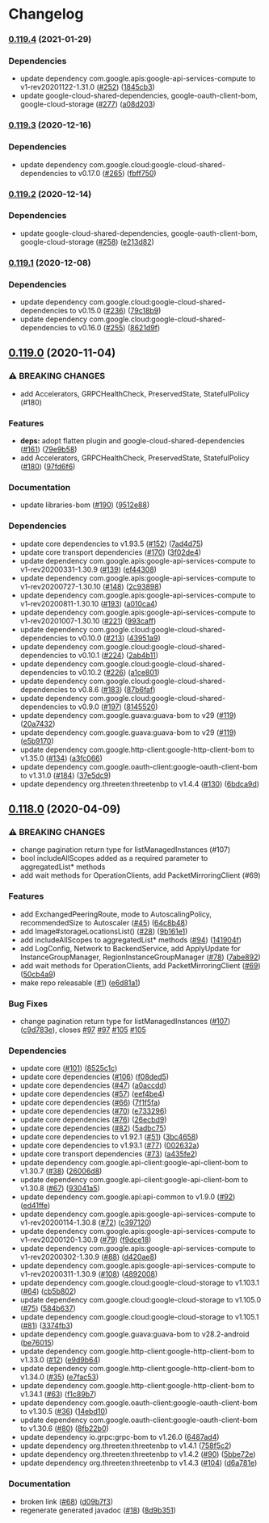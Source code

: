 # Changelog

### [0.119.4](https://www.github.com/googleapis/java-compute/compare/v0.119.3...v0.119.4) (2021-01-29)


### Dependencies

* update dependency com.google.apis:google-api-services-compute to v1-rev20201122-1.31.0 ([#252](https://www.github.com/googleapis/java-compute/issues/252)) ([1845cb3](https://www.github.com/googleapis/java-compute/commit/1845cb31d19be86df58076a8b47bb2d452b95137))
* update google-cloud-shared-dependencies, google-oauth-client-bom, google-cloud-storage ([#277](https://www.github.com/googleapis/java-compute/issues/277)) ([a08d203](https://www.github.com/googleapis/java-compute/commit/a08d2034865d694e7242cf1657d97de3671afc94))

### [0.119.3](https://www.github.com/googleapis/java-compute/compare/v0.119.2...v0.119.3) (2020-12-16)


### Dependencies

* update dependency com.google.cloud:google-cloud-shared-dependencies to v0.17.0 ([#265](https://www.github.com/googleapis/java-compute/issues/265)) ([fbff750](https://www.github.com/googleapis/java-compute/commit/fbff750a144b37d0febb66fac3cb4355a0e88a65))

### [0.119.2](https://www.github.com/googleapis/java-compute/compare/v0.119.1...v0.119.2) (2020-12-14)


### Dependencies

* update google-cloud-shared-dependencies, google-oauth-client-bom, google-cloud-storage ([#258](https://www.github.com/googleapis/java-compute/issues/258)) ([e213d82](https://www.github.com/googleapis/java-compute/commit/e213d8256236bf26aa3ef630348b0413fdfdb419))

### [0.119.1](https://www.github.com/googleapis/java-compute/compare/v0.119.0...v0.119.1) (2020-12-08)


### Dependencies

* update dependency com.google.cloud:google-cloud-shared-dependencies to v0.15.0 ([#236](https://www.github.com/googleapis/java-compute/issues/236)) ([79c18b9](https://www.github.com/googleapis/java-compute/commit/79c18b98245e1569995d40f12febbc8f23905a07))
* update dependency com.google.cloud:google-cloud-shared-dependencies to v0.16.0 ([#255](https://www.github.com/googleapis/java-compute/issues/255)) ([8621d9f](https://www.github.com/googleapis/java-compute/commit/8621d9ffd951f3c2385922a819d89cf272a0fe2e))

## [0.119.0](https://www.github.com/googleapis/java-compute/compare/v0.118.0...v0.119.0) (2020-11-04)


### ⚠ BREAKING CHANGES

* add Accelerators, GRPCHealthCheck, PreservedState, StatefulPolicy (#180)

### Features

* **deps:** adopt flatten plugin and google-cloud-shared-dependencies ([#161](https://www.github.com/googleapis/java-compute/issues/161)) ([79e9b58](https://www.github.com/googleapis/java-compute/commit/79e9b582f79164c2b519cecfdaed1165b18b70e8))
* add Accelerators, GRPCHealthCheck, PreservedState, StatefulPolicy ([#180](https://www.github.com/googleapis/java-compute/issues/180)) ([97fd6f6](https://www.github.com/googleapis/java-compute/commit/97fd6f60b68fd2bb6d6c00d180b80955e7621bf8))


### Documentation

* update libraries-bom ([#190](https://www.github.com/googleapis/java-compute/issues/190)) ([9512e88](https://www.github.com/googleapis/java-compute/commit/9512e88234a45bc184e2ef6274e00c3816cd0535))


### Dependencies

* update core dependencies to v1.93.5 ([#152](https://www.github.com/googleapis/java-compute/issues/152)) ([7ad4d75](https://www.github.com/googleapis/java-compute/commit/7ad4d753a98047282ba52e6f6c0f6a9ec24b9f30))
* update core transport dependencies ([#170](https://www.github.com/googleapis/java-compute/issues/170)) ([3f02de4](https://www.github.com/googleapis/java-compute/commit/3f02de4a0ea495fb7a6e3c269774e540e6f9667e))
* update dependency com.google.apis:google-api-services-compute to v1-rev20200331-1.30.9 ([#139](https://www.github.com/googleapis/java-compute/issues/139)) ([ef44308](https://www.github.com/googleapis/java-compute/commit/ef443088f3790e8ea8f56f7512127bf4307b9748))
* update dependency com.google.apis:google-api-services-compute to v1-rev20200727-1.30.10 ([#148](https://www.github.com/googleapis/java-compute/issues/148)) ([2c93898](https://www.github.com/googleapis/java-compute/commit/2c93898ea52604c714999b24fa74cc43fd58a112))
* update dependency com.google.apis:google-api-services-compute to v1-rev20200811-1.30.10 ([#193](https://www.github.com/googleapis/java-compute/issues/193)) ([a010ca4](https://www.github.com/googleapis/java-compute/commit/a010ca41e280448bdc0e6431489a6aeee3b29cd4))
* update dependency com.google.apis:google-api-services-compute to v1-rev20201007-1.30.10 ([#221](https://www.github.com/googleapis/java-compute/issues/221)) ([993caff](https://www.github.com/googleapis/java-compute/commit/993caff1ff63fa286394452f00401ff2518e4595))
* update dependency com.google.cloud:google-cloud-shared-dependencies to v0.10.0 ([#213](https://www.github.com/googleapis/java-compute/issues/213)) ([43951a9](https://www.github.com/googleapis/java-compute/commit/43951a9d0547c61930a5bdc983f319e5e7951d01))
* update dependency com.google.cloud:google-cloud-shared-dependencies to v0.10.1 ([#224](https://www.github.com/googleapis/java-compute/issues/224)) ([2ab4b11](https://www.github.com/googleapis/java-compute/commit/2ab4b112f9d4da84cd34058e69c2a7dd9646c148))
* update dependency com.google.cloud:google-cloud-shared-dependencies to v0.10.2 ([#226](https://www.github.com/googleapis/java-compute/issues/226)) ([a1ce801](https://www.github.com/googleapis/java-compute/commit/a1ce801fe6b2dcda86355caf79467023b430cea8))
* update dependency com.google.cloud:google-cloud-shared-dependencies to v0.8.6 ([#183](https://www.github.com/googleapis/java-compute/issues/183)) ([87b6faf](https://www.github.com/googleapis/java-compute/commit/87b6faf92be991365c190cb3067ecb184bf0c0a1))
* update dependency com.google.cloud:google-cloud-shared-dependencies to v0.9.0 ([#197](https://www.github.com/googleapis/java-compute/issues/197)) ([8145520](https://www.github.com/googleapis/java-compute/commit/81455209a42016a2d09f67d4b7c09157db11d828))
* update dependency com.google.guava:guava-bom to v29 ([#119](https://www.github.com/googleapis/java-compute/issues/119)) ([20a7432](https://www.github.com/googleapis/java-compute/commit/20a7432b25c93f6d027eb5bb20baedc6cb3e6a0b))
* update dependency com.google.guava:guava-bom to v29 ([#119](https://www.github.com/googleapis/java-compute/issues/119)) ([e5b9170](https://www.github.com/googleapis/java-compute/commit/e5b9170ad3d746a9cd724b0a7e3f69b8ebde6c67))
* update dependency com.google.http-client:google-http-client-bom to v1.35.0 ([#134](https://www.github.com/googleapis/java-compute/issues/134)) ([a3fc066](https://www.github.com/googleapis/java-compute/commit/a3fc0668aedef440e1931ef568d8237e3903bd74))
* update dependency com.google.oauth-client:google-oauth-client-bom to v1.31.0 ([#184](https://www.github.com/googleapis/java-compute/issues/184)) ([37e5dc9](https://www.github.com/googleapis/java-compute/commit/37e5dc99619062164b35dd71986be083990a2e93))
* update dependency org.threeten:threetenbp to v1.4.4 ([#130](https://www.github.com/googleapis/java-compute/issues/130)) ([6bdca9d](https://www.github.com/googleapis/java-compute/commit/6bdca9d50bed44e0ec985b9556372f1675f09bea))

## [0.118.0](https://www.github.com/googleapis/java-compute/compare/0.117.0...v0.118.0) (2020-04-09)


### ⚠ BREAKING CHANGES

* change pagination return type for listManagedInstances (#107)
* bool includeAllScopes added as a required parameter to aggregatedList* methods
* add wait methods for OperationClients, add PacketMirroringClient (#69)

### Features

* add ExchangedPeeringRoute, mode to AutoscalingPolicy, recommendedSize to Autoscaler ([#45](https://www.github.com/googleapis/java-compute/issues/45)) ([64c8b48](https://www.github.com/googleapis/java-compute/commit/64c8b48b84e19a6217cc2869a2cb7bb360b317c5))
* add Image#storageLocationsList() ([#28](https://www.github.com/googleapis/java-compute/issues/28)) ([9b161e1](https://www.github.com/googleapis/java-compute/commit/9b161e1bd40bb77fcdf2c8902b8c7a52328a91af))
* add includeAllScopes to aggregatedList* methods ([#94](https://www.github.com/googleapis/java-compute/issues/94)) ([141904f](https://www.github.com/googleapis/java-compute/commit/141904f5833401b99442e5e3b347a589389861c2))
* add LogConfig, Network to BackendService, add ApplyUpdate for InstanceGroupManager, RegionInstanceGroupManager ([#78](https://www.github.com/googleapis/java-compute/issues/78)) ([7abe892](https://www.github.com/googleapis/java-compute/commit/7abe89228087a6a5bc88e591e04bcc2e5ee68149))
* add wait methods for OperationClients, add PacketMirroringClient ([#69](https://www.github.com/googleapis/java-compute/issues/69)) ([50cb4a9](https://www.github.com/googleapis/java-compute/commit/50cb4a98cb36fcd3bf4bdd5d16ab17f9d391bf98))
* make repo releasable ([#1](https://www.github.com/googleapis/java-compute/issues/1)) ([e6d81a1](https://www.github.com/googleapis/java-compute/commit/e6d81a11c2b51d9f4f3a5a2a357fc26fdd3b0004))


### Bug Fixes

* change pagination return type for listManagedInstances ([#107](https://www.github.com/googleapis/java-compute/issues/107)) ([c9d783e](https://www.github.com/googleapis/java-compute/commit/c9d783efcb721445235dc496ffd83d37c43a2403)), closes [#97](https://www.github.com/googleapis/java-compute/issues/97) [#97](https://www.github.com/googleapis/java-compute/issues/97) [#105](https://www.github.com/googleapis/java-compute/issues/105) [#105](https://www.github.com/googleapis/java-compute/issues/105)


### Dependencies

* update core ([#101](https://www.github.com/googleapis/java-compute/issues/101)) ([8525c1c](https://www.github.com/googleapis/java-compute/commit/8525c1c0453fda71cda2b61bb6b0e915d20ee504))
* update core dependencies ([#106](https://www.github.com/googleapis/java-compute/issues/106)) ([f08ded5](https://www.github.com/googleapis/java-compute/commit/f08ded51fc90992ea2a04a0cc3b7f252c522bbe7))
* update core dependencies ([#47](https://www.github.com/googleapis/java-compute/issues/47)) ([a0accdd](https://www.github.com/googleapis/java-compute/commit/a0accddc4f08e734acf9cd0fdf568f08ae5d562e))
* update core dependencies ([#57](https://www.github.com/googleapis/java-compute/issues/57)) ([eef4be4](https://www.github.com/googleapis/java-compute/commit/eef4be45430aa9eec506b610b2a396a74dbc41ce))
* update core dependencies ([#66](https://www.github.com/googleapis/java-compute/issues/66)) ([7f1f5fa](https://www.github.com/googleapis/java-compute/commit/7f1f5fab6013c254a7502369182aed90e27b7794))
* update core dependencies ([#70](https://www.github.com/googleapis/java-compute/issues/70)) ([e733296](https://www.github.com/googleapis/java-compute/commit/e73329610530dca8b61945be6ed7701a4ceaaa8b))
* update core dependencies ([#76](https://www.github.com/googleapis/java-compute/issues/76)) ([26ecbd9](https://www.github.com/googleapis/java-compute/commit/26ecbd9929954538c60e7d07251c30a3081f0711))
* update core dependencies ([#82](https://www.github.com/googleapis/java-compute/issues/82)) ([5adbc75](https://www.github.com/googleapis/java-compute/commit/5adbc75ecdd37d78e1f960071419c34cdc3f0941))
* update core dependencies to v1.92.1 ([#51](https://www.github.com/googleapis/java-compute/issues/51)) ([3bc4658](https://www.github.com/googleapis/java-compute/commit/3bc4658f24dafc2452a3661035e326a09d4bb864))
* update core dependencies to v1.93.1 ([#77](https://www.github.com/googleapis/java-compute/issues/77)) ([002632a](https://www.github.com/googleapis/java-compute/commit/002632addcbf45509492664347c6cccf806ac854))
* update core transport dependencies ([#73](https://www.github.com/googleapis/java-compute/issues/73)) ([a435fe2](https://www.github.com/googleapis/java-compute/commit/a435fe2b7ef4f77ec1539af94085366bb2785eaf))
* update dependency com.google.api-client:google-api-client-bom to v1.30.7 ([#38](https://www.github.com/googleapis/java-compute/issues/38)) ([26006d8](https://www.github.com/googleapis/java-compute/commit/26006d8d6b071df9f98e73f8ec98cfd7028c3242))
* update dependency com.google.api-client:google-api-client-bom to v1.30.8 ([#67](https://www.github.com/googleapis/java-compute/issues/67)) ([93041a5](https://www.github.com/googleapis/java-compute/commit/93041a581cd44b23afb085962b3eb56e9b34051b))
* update dependency com.google.api:api-common to v1.9.0 ([#92](https://www.github.com/googleapis/java-compute/issues/92)) ([ed41ffe](https://www.github.com/googleapis/java-compute/commit/ed41ffedcd1a26707e3c33346cf50f111441cb81))
* update dependency com.google.apis:google-api-services-compute to v1-rev20200114-1.30.8 ([#72](https://www.github.com/googleapis/java-compute/issues/72)) ([c397120](https://www.github.com/googleapis/java-compute/commit/c397120efc6e84c71bf8c76ce18888afd61fca14))
* update dependency com.google.apis:google-api-services-compute to v1-rev20200120-1.30.9 ([#79](https://www.github.com/googleapis/java-compute/issues/79)) ([f9dce18](https://www.github.com/googleapis/java-compute/commit/f9dce18fa61f808dc71e29f2e6b689303ac0b60e))
* update dependency com.google.apis:google-api-services-compute to v1-rev20200302-1.30.9 ([#88](https://www.github.com/googleapis/java-compute/issues/88)) ([d420ae8](https://www.github.com/googleapis/java-compute/commit/d420ae820477a89a4879158f3d3e58b6dc2e0f8c))
* update dependency com.google.apis:google-api-services-compute to v1-rev20200311-1.30.9 ([#108](https://www.github.com/googleapis/java-compute/issues/108)) ([4892008](https://www.github.com/googleapis/java-compute/commit/48920086e8c5e28624147cb9cda8e3e1a4b1820e))
* update dependency com.google.cloud:google-cloud-storage to v1.103.1 ([#64](https://www.github.com/googleapis/java-compute/issues/64)) ([cb5b802](https://www.github.com/googleapis/java-compute/commit/cb5b80262b143a788030e22856734128bb64a95e))
* update dependency com.google.cloud:google-cloud-storage to v1.105.0 ([#75](https://www.github.com/googleapis/java-compute/issues/75)) ([584b637](https://www.github.com/googleapis/java-compute/commit/584b6371773190053963d4423ff11a7cdb3d9bad))
* update dependency com.google.cloud:google-cloud-storage to v1.105.1 ([#81](https://www.github.com/googleapis/java-compute/issues/81)) ([3374fb3](https://www.github.com/googleapis/java-compute/commit/3374fb3eccd5634e462d0d22013616b2a6f8c76a))
* update dependency com.google.guava:guava-bom to v28.2-android ([be76015](https://www.github.com/googleapis/java-compute/commit/be7601584804383521eaff2f4fbc8fa787852567))
* update dependency com.google.http-client:google-http-client-bom to v1.33.0 ([#12](https://www.github.com/googleapis/java-compute/issues/12)) ([e9d9b64](https://www.github.com/googleapis/java-compute/commit/e9d9b64d49d821cd87a0ae8ae0c932b9ff067e2a))
* update dependency com.google.http-client:google-http-client-bom to v1.34.0 ([#35](https://www.github.com/googleapis/java-compute/issues/35)) ([e7fac53](https://www.github.com/googleapis/java-compute/commit/e7fac535b070cf1ac49698ef9cc229bc1b46e9aa))
* update dependency com.google.http-client:google-http-client-bom to v1.34.1 ([#63](https://www.github.com/googleapis/java-compute/issues/63)) ([f1c89b7](https://www.github.com/googleapis/java-compute/commit/f1c89b78539f8d10ff046c26e5ec6cd324511ae3))
* update dependency com.google.oauth-client:google-oauth-client-bom to v1.30.5 ([#36](https://www.github.com/googleapis/java-compute/issues/36)) ([14ebd10](https://www.github.com/googleapis/java-compute/commit/14ebd1023261c424c54303d680a1555b1bb1c104))
* update dependency com.google.oauth-client:google-oauth-client-bom to v1.30.6 ([#80](https://www.github.com/googleapis/java-compute/issues/80)) ([8fb22b0](https://www.github.com/googleapis/java-compute/commit/8fb22b06d922e1fea4896ee6233ac2c8bfdd5554))
* update dependency io.grpc:grpc-bom to v1.26.0 ([6487ad4](https://www.github.com/googleapis/java-compute/commit/6487ad4586ddd3233e2e62fbf559dfcb8cc60351))
* update dependency org.threeten:threetenbp to v1.4.1 ([758f5c2](https://www.github.com/googleapis/java-compute/commit/758f5c2a2f08024c2f2671cffd0ad3314e41126f))
* update dependency org.threeten:threetenbp to v1.4.2 ([#90](https://www.github.com/googleapis/java-compute/issues/90)) ([5bbe72e](https://www.github.com/googleapis/java-compute/commit/5bbe72e31550f6c897ad983f6dc69945bfaaca63))
* update dependency org.threeten:threetenbp to v1.4.3 ([#104](https://www.github.com/googleapis/java-compute/issues/104)) ([d6a781e](https://www.github.com/googleapis/java-compute/commit/d6a781e48bfd8d520110ebaa432033cf77d1f5d9))


### Documentation

* broken link ([#68](https://www.github.com/googleapis/java-compute/issues/68)) ([d09b7f3](https://www.github.com/googleapis/java-compute/commit/d09b7f322f81e5e12e8682ba5cd1aaba077a9e88))
* regenerate generated javadoc ([#18](https://www.github.com/googleapis/java-compute/issues/18)) ([8d9b351](https://www.github.com/googleapis/java-compute/commit/8d9b351f37fa5416b09d21bbf234e5af628c746f))

